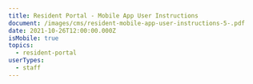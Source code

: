 ```yaml
---
title: Resident Portal - Mobile App User Instructions
document: /images/cms/resident-mobile-app-user-instructions-5-.pdf
date: 2021-10-26T12:00:00.000Z
isMobile: true
topics:
  - resident-portal
userTypes:
  - staff
---
```

